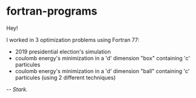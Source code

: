 # fortran-programs

Hey!

I worked in 3 optimization problems using Fortran 77:
* 2019 presidential election's simulation
* coulomb energy's minimization in a 'd' dimension "box" containing 'c' particules
* coulomb energy's minimization in a 'd' dimension "ball" containing 'c' particules (using 2 different techniques)

--
*Stark*.
